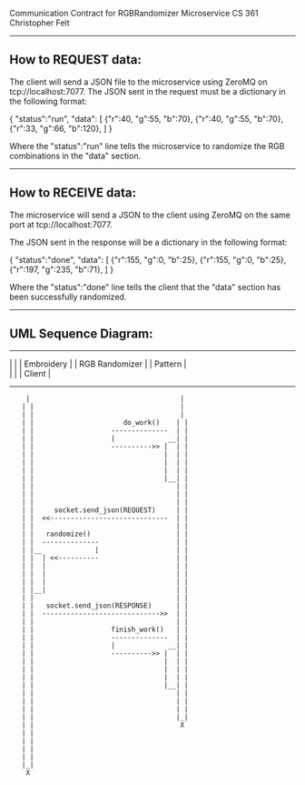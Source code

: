 Communication Contract for RGBRandomizer Microservice
CS 361
Christopher Felt

-----------------------------------------------------
How to REQUEST data:
-----------------------------------------------------

The client will send a JSON file to the microservice using ZeroMQ on tcp://localhost:7077.
The JSON sent in the request must be a dictionary in the following format:

{
	"status":"run",
	"data":
	[
		{"r":40, "g":55, "b":70},
		{"r":40, "g":55, "b":70},
		{"r":33, "g":66, "b":120},
	]
}

Where the "status":"run" line tells the microservice to randomize the RGB combinations in the "data" section.


-----------------------------------------------------
How to RECEIVE data:
-----------------------------------------------------

The microservice will send a JSON to the client using ZeroMQ on the same port at tcp://localhost:7077.

The JSON sent in the response will be a dictionary in the following format:

{
	"status":"done",
	"data":
	[
		{"r":155, "g":0, "b":25},
		{"r":155, "g":0, "b":25},
		{"r":197, "g":235, "b":71},
	]
}

Where the "status":"done" line tells the client that the "data" section has been successfully randomized.


-----------------------------------------------------
UML Sequence Diagram:
-----------------------------------------------------

------------------                   ------------------     
|                |                   |   Embroidery   |
| RGB Randomizer |                   |     Pattern    |       
|                |                   |     Client     |
------------------                   ------------------
        |                                     |
       | |                                    |
       | |                                    |
       | |                      do_work()    | |
       | |                   --------------  | |
       | |                   |             __| |
       | |                   ---------->> |  | |
       | |                                |  | |
       | |                                |  | |
       | |                                |  | |
       | |                                |__| |
       | |                                   | |
       | |                                   | |
       | |                                   | |
       | |     socket.send_json(REQUEST)     | |
       | |  <<-----------------------------  | |
       | |                                   | |
       | |   randomize()                     | |
       | |  --------------                   | |
       | |__             |                   | |
       | |  | <<----------                   | |
       | |  |                                | |
       | |  |                                | |
       | |  |                                | |
       | |__|                                | |
       | |                                   | |
       | |   socket.send_json(RESPONSE)      | |
       | |  ----------------------------->>  | |
       | |                                   | |
       | |                   finish_work()   | |
       | |                   --------------  | |
       | |                   |             __| |
       | |                   ---------->> |  | |
       | |                                |  | |
       | |                                |  | |
       | |                                |  | |
       | |                                |__| |
       | |                                   | |
       | |                                   | |
       | |                                   | |
       | |                                   |_|
       | |                                    X
       | |                                   
       | |                                   
       | |                                   
       | |                                   
       |_|                                   
        X
